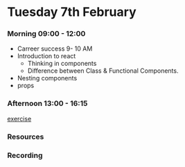 # Tuesday 7th February

### Morning 09:00 - 12:00
 - Carreer success 9- 10 AM 
 - Introduction to react 
	- Thinking in components
	- Difference between Class & Functional Components.  
  - Nesting components 
  - props

### Afternoon 13:00 - 16:15

[exercise](https://classroom.github.com/a/eDTcFGDC)

### Resources



### Recording
